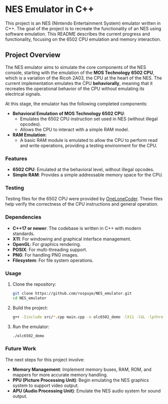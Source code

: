 # NES Emulator in C++

This project is an NES (Nintendo Entertainment System) emulator written in C++. The goal of the project is to recreate the functionality of an NES using software emulation. This README describes the current progress and functionality, focusing on the 6502 CPU emulation and memory interaction.

## Project Overview

The NES emulator aims to simulate the core components of the NES console, starting with the emulation of the **MOS Technology 6502 CPU**, which is a variation of the Ricoh 2A03, the CPU at the heart of the NES. The current implementation emulates the CPU **behaviorally**, meaning that it recreates the operational behavior of the CPU without emulating its electrical signals. 

At this stage, the emulator has the following completed components:
- **Behavioral Emulation of MOS Technology 6502 CPU**:
  - Emulates the 6502 CPU instruction set used in NES (without illegal opcodes).
  - Allows the CPU to interact with a simple RAM model.
- **RAM Emulation**:
  - A basic RAM module is emulated to allow the CPU to perform read and write operations, providing a testing environment for the CPU.

### Features

- **6502 CPU**: Emulated at the behavioral level, without illegal opcodes.
- **Simple RAM**: Provides a simple addressable memory space for the CPU.
  
### Testing

Testing files for the 6502 CPU were provided by [OneLoneCoder](https://onelonecoder.com). These files help verify the correctness of the CPU instructions and general operation.

### Dependencies

- **C++17 or newer**: The codebase is written in C++ with modern standards.
- **X11**: For windowing and graphical interface management.
- **OpenGL**: For graphics rendering.
- **POSIX**: For multi-threading support.
- **PNG**: For handling PNG images.
- **Filesystem**: For file system operations.

### Usage

1. Clone the repository:
   ```bash
   git clone https://github.com/rospuye/NES_emulator.git
   cd NES_emulator
2. Build the project:
   ```bash
   g++ -Iinclude src/*.cpp main.cpp -o olc6502_demo -lX11 -lGL -lpthread -lpng -lstdc++fs -std=c++17
3. Run the emulator:
   ```bash
   ./olc6502_demo
### Future Work

The next steps for this project involve:
- **Memory Management**: Implement memory buses, RAM, ROM, and mappers for more accurate memory handling.
- **PPU (Picture Processing Unit)**: Begin emulating the NES graphics system to support video output.
- **APU (Audio Processing Unit)**: Emulate the NES audio system for sound output.
